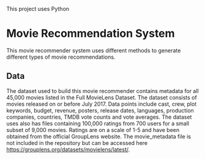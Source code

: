 This project uses Python

# Movie Recommendation System

This movie recommender system uses different methods to generate different types of movie recommendations. 

## Data 

The dataset used to build this movie recommender contains metadata for all 45,000 movies listed in the Full MovieLens Dataset. The dataset consists of movies released on or before July 2017. Data points include cast, crew, plot keywords, budget, revenue, posters, release dates, languages, production companies, countries, TMDB vote counts and vote averages. The dataset uses also has files containing 100,000 ratings from 700 users for a small subset of 9,000 movies. Ratings are on a scale of 1-5 and have been obtained from the official GroupLens website. The movie_metadata file is not included in the repository but can be accessed here https://grouplens.org/datasets/movielens/latest/.

